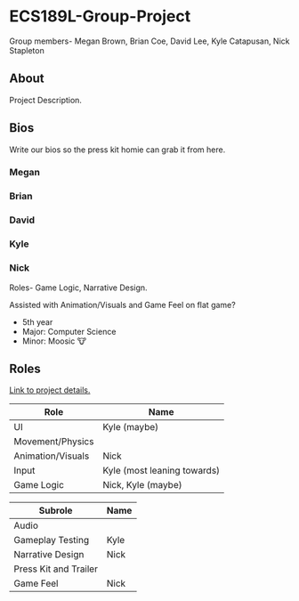 # ECS189L-Group-Project
Group members- Megan Brown, Brian Coe, David Lee, Kyle Catapusan, Nick Stapleton

## About ##
Project Description.

## Bios ##
Write our bios so the press kit homie can grab it from here. 

### Megan ###

### Brian ###

### David ###

### Kyle ###

### Nick ###
Roles- Game Logic, Narrative Design.

Assisted with Animation/Visuals and Game Feel on flat game?

* 5th year
* Major: Computer Science
* Minor: Moosic 🐮

## Roles ##
[Link to project details.](https://github.com/dr-jam/ECS189L/blob/master/GameProject.md)

| Role | Name |
| ---- | ---- |
| UI |Kyle (maybe) |
| Movement/Physics | |
| Animation/Visuals | Nick |
| Input |Kyle (most leaning towards) |
| Game Logic | Nick, Kyle (maybe) |

| Subrole | Name | 
| ------- | ---- |
| Audio | | Megan |
| Gameplay Testing |Kyle | 
| Narrative Design | Nick |
| Press Kit and Trailer | | 
| Game Feel | Nick |
